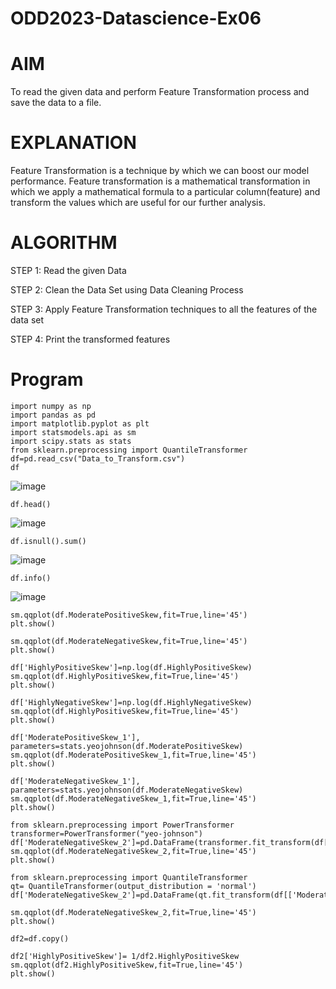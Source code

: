 # ODD2023-Datascience-Ex06

# AIM 

To read the given data and perform Feature Transformation process and save the data to a file.

# EXPLANATION

Feature Transformation is a technique by which we can boost our model performance. Feature transformation is a mathematical transformation in which we apply a mathematical formula to a particular column(feature) and transform the values which are useful for our further analysis.

# ALGORITHM

STEP 1: Read the given Data

STEP 2: Clean the Data Set using Data Cleaning Process

STEP 3: Apply Feature Transformation techniques to all the features of the data set

STEP 4: Print the transformed features



# Program
```
import numpy as np
import pandas as pd
import matplotlib.pyplot as plt
import statsmodels.api as sm
import scipy.stats as stats
from sklearn.preprocessing import QuantileTransformer
df=pd.read_csv("Data_to_Transform.csv")
df
```
![image](https://github.com/madhi43/ODD2023-Datascience-Ex06/assets/103943383/d0a1db73-66c5-4e2e-8f1f-7ba5f4ce77b0)

```
df.head()
```
![image](https://github.com/madhi43/ODD2023-Datascience-Ex06/assets/103943383/0d338a48-af55-4a2d-af12-e3ccd6cc4baa)

```
df.isnull().sum()
```
![image](https://github.com/madhi43/ODD2023-Datascience-Ex06/assets/103943383/1ca5d263-87c4-4ef4-971d-9b5b31f2dc67)

```
df.info()
```
![image](https://github.com/madhi43/ODD2023-Datascience-Ex06/assets/103943383/504c7303-c8eb-4473-aad2-003637b1e79c)


```
sm.qqplot(df.ModeratePositiveSkew,fit=True,line='45')
plt.show()
```

```
sm.qqplot(df.ModerateNegativeSkew,fit=True,line='45')
plt.show()
```

```
df['HighlyPositiveSkew']=np.log(df.HighlyPositiveSkew)
sm.qqplot(df.HighlyPositiveSkew,fit=True,line='45')
plt.show()
```

```
df['HighlyNegativeSkew']=np.log(df.HighlyNegativeSkew)
sm.qqplot(df.HighlyPositiveSkew,fit=True,line='45')
plt.show()
```

```
df['ModeratePositiveSkew_1'], parameters=stats.yeojohnson(df.ModeratePositiveSkew)
sm.qqplot(df.ModeratePositiveSkew_1,fit=True,line='45')
plt.show()
```

```
df['ModerateNegativeSkew_1'], parameters=stats.yeojohnson(df.ModerateNegativeSkew)
sm.qqplot(df.ModerateNegativeSkew_1,fit=True,line='45')
plt.show()
```

```
from sklearn.preprocessing import PowerTransformer
transformer=PowerTransformer("yeo-johnson")
df['ModerateNegativeSkew_2']=pd.DataFrame(transformer.fit_transform(df[['ModerateNegativeSkew']]))
sm.qqplot(df.ModerateNegativeSkew_2,fit=True,line='45')
plt.show()
```

```
from sklearn.preprocessing import QuantileTransformer
qt= QuantileTransformer(output_distribution = 'normal')
df['ModerateNegativeSkew_2']=pd.DataFrame(qt.fit_transform(df[['ModerateNegativeSkew']]))
```

```
sm.qqplot(df.ModerateNegativeSkew_2,fit=True,line='45')
plt.show()
```
```
df2=df.copy()
```
```
df2['HighlyPositiveSkew']= 1/df2.HighlyPositiveSkew
sm.qqplot(df2.HighlyPositiveSkew,fit=True,line='45')
plt.show()
```
